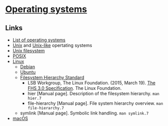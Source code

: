 # [Operating systems](https://en.wikipedia.org/wiki/Operating_system)

## Links

- [List of operating systems](https://en.wikipedia.org/wiki/List_of_operating_systems)
- [Unix](https://en.wikipedia.org/wiki/Unix) and [Unix-like](https://en.wikipedia.org/wiki/Unix-like) opertating systems
- [Unix filesystem](https://en.wikipedia.org/wiki/Unix_directory_structure)
- [POSIX](https://en.wikipedia.org/wiki/POSIX)
- [Linux](https://en.wikipedia.org/wiki/Linux)
  - [Debian](https://en.wikipedia.org/wiki/Debian)
  - [Ubuntu](https://en.wikipedia.org/wiki/Ubuntu_(operating_system))
  - [Filesystem Hierarchy Standard](https://en.wikipedia.org/wiki/Filesystem_Hierarchy_Standard)
    - LSB Workgroup, The Linux Foundation. (2015, March 19). [The FHS 3.0 Specification](https://refspecs.linuxfoundation.org/FHS_3.0/fhs-3.0.pdf). The Linux Foundation.
    - hier [Manual page]. Description of the filesystem hierarchy. `man hier.7`
    - file-hierarchy [Manual page]. File system hierarchy overview. `man file-hierarchy.7`
  - symlink [Manual page]. Symbolic link handling. `man symlink.7`
- [macOS](https://en.wikipedia.org/wiki/MacOS)
